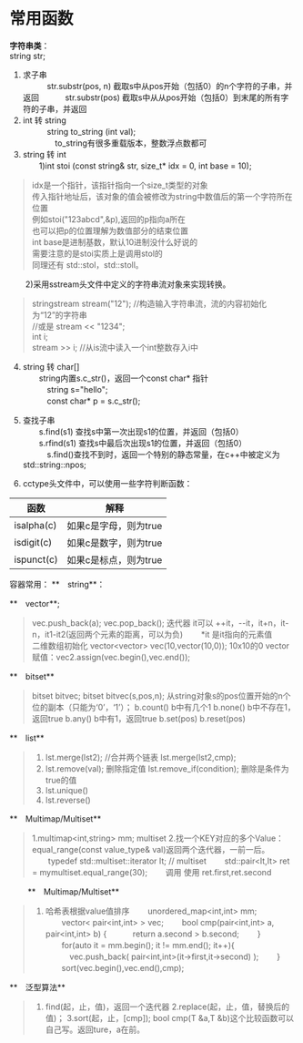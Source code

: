 # 常用函数

**字符串类**：  
string str;  

1. 求子串  
　　　str.substr(pos, n)    截取s中从pos开始（包括0）的n个字符的子串，并返回
　　　str.substr(pos)       截取s中从从pos开始（包括0）到末尾的所有字符的子串，并返回 
2. int 转 string		
　　　string to_string (int val);	  
　　　　to_string有很多重载版本，整数浮点数都可   
3. string 转 int   
　　1)int stoi (const string&  str, size_t* idx = 0, int base = 10);  
> idx是一个指针，该指针指向一个size_t类型的对象  
> 传入指针地址后，该对象的值会被修改为string中数值后的第一个字符所在位置  
> 例如stoi("123abcd",&p),返回的p指向a所在  
> 也可以把p的位置理解为数值部分的结束位置  
> int base是进制基数，默认10进制没什么好说的    
> 需要注意的是stoi实质上是调用stol的    
> 同理还有 std::stol，std::stoll。    

 　　2)采用sstream头文件中定义的字符串流对象来实现转换。
> stringstream stream("12"); //构造输入字符串流，流的内容初始化为“12”的字符串  
> //或是 stream << "1234";  
> int i;  
> stream >> i; //从is流中读入一个int整数存入i中　
  
4. string 转 char[]  
　　string内置s.c_str()，返回一个const char\* 指针  
　　　string s="hello";  
　　　const char\* p = s.c_str();  
5. 查找子串  
　　s.find(s1)         查找s中第一次出现s1的位置，并返回（包括0）  
　　s.rfind(s1)        查找s中最后次出现s1的位置，并返回（包括0）  
　　　s.find()查找不到时，返回一个特别的静态常量，在c++中被定义为std::string::npos;  

6. cctype头文件中，可以使用一些字符判断函数：

函数|解释
-----|---------
isalpha(c)|如果c是字母，则为true
isdigit(c)|如果c是数字，则为true
ispunct(c)|如果c是标点，则为true






容器常用：
**　string**：
>
**　vector**;
>vec.push_back(a);
>vec.pop_back();
>迭代器 it可以 ++it，--it，it+n，it-n，it1-it2(返回两个元素的距离，可以为负)
>　　*it 是it指向的元素值   
>二维数组初始化 vector<vector<int>> vec(10,vector<int>(10,0)); 10x10的0
>vector赋值：vec2.assign(vec.begin(),vec.end());

**　bitset**
>bitset<n> bitvec;
>bitset<n> bitvec(s,pos,n); 从string对象s的pos位置开始的n个位的副本（只能为‘0’，‘1’）；
>b.count()   b中有几个1
>b.none()    b中不存在1，返回true
>b.any()     b中有1，返回true
>b.set(pos)  b.reset(pos)

**　list**
>1. lst.merge(lst2); //合并两个链表
>lst.merge(lst2,cmp);
>2. lst.remove(val); 删除指定值
>lst.remove_if(condition); 删除是条件为true的值
>3. lst.unique()
>4. lst.reverse()

**　Multimap/Multiset**
>1.multimap<int,string> mm; multiset<int> 
>2.找一个KEY对应的多个Value：equal_range(const value_type& val)返回两个迭代器，一前一后。
>　　typedef std::multiset<int>::iterator It; // multiset
>　　std::pair<It,It> ret = mymultiset.equal_range(30); 
>　　调用 使用 ret.first,ret.second

　　
**　Multimap/Multiset**
>1. 哈希表根据value值排序
>　　unordered_map<int,int> mm;
>　　vector< pair<int,int> > vec;
>　　bool cmp(pair<int,int> a, pair<int,int> b) {
>　　　return a.second > b.second;
>　　}
>　　for(auto it = mm.begin(); it != mm.end(); it++){
>　　　vec.push_back( pair<int,int>(it->first,it->second) );
>　　}
>　　sort(vec.begin(),vec.end(),cmp);	


**　泛型算法**
>1. find(起，止，值)，返回一个迭代器
>2.replace(起，止，值，替换后的值)；
>3.sort(起，止，[cmp]); bool cmp(T &a,T &b)这个比较函数可以自己写。返回ture，a在前。